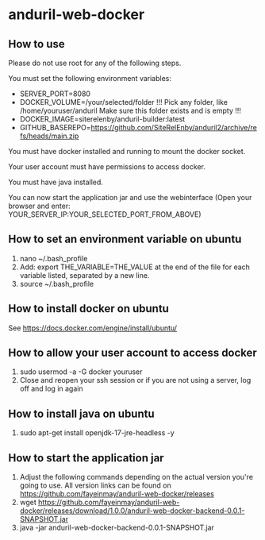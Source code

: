 # anduril-web-docker

## How to use

Please do not use root for any of the following steps.

You must set the following environment variables:

* SERVER_PORT=8080
* DOCKER_VOLUME=/your/selected/folder !!! Pick any folder, like /home/youruser/anduril Make sure this folder exists and is empty !!!
* DOCKER_IMAGE=siterelenby/anduril-builder:latest
* GITHUB_BASEREPO=https://github.com/SiteRelEnby/anduril2/archive/refs/heads/main.zip

You must have docker installed and running to mount the docker socket.

Your user account must have permissions to access docker.

You must have java installed.

You can now start the application jar and use the webinterface (Open your browser and enter: YOUR_SERVER_IP:YOUR_SELECTED_PORT_FROM_ABOVE)

## How to set an environment variable on ubuntu

1. nano ~/.bash_profile
2. Add: export THE_VARIABLE=THE_VALUE at the end of the file for each variable listed, separated by a new line.
3. source ~/.bash_profile

## How to install docker on ubuntu

See https://docs.docker.com/engine/install/ubuntu/

## How to allow your user account to access docker

1. sudo usermod -a -G docker youruser
2. Close and reopen your ssh session or if you are not using a server, log off and log in again

## How to install java on ubuntu

1. sudo apt-get install openjdk-17-jre-headless -y

## How to start the application jar

1. Adjust the following commands depending on the actual version you're going to use. All version links can be found on https://github.com/fayeinmay/anduril-web-docker/releases
2. wget https://github.com/fayeinmay/anduril-web-docker/releases/download/1.0.0/anduril-web-docker-backend-0.0.1-SNAPSHOT.jar
3. java -jar anduril-web-docker-backend-0.0.1-SNAPSHOT.jar 